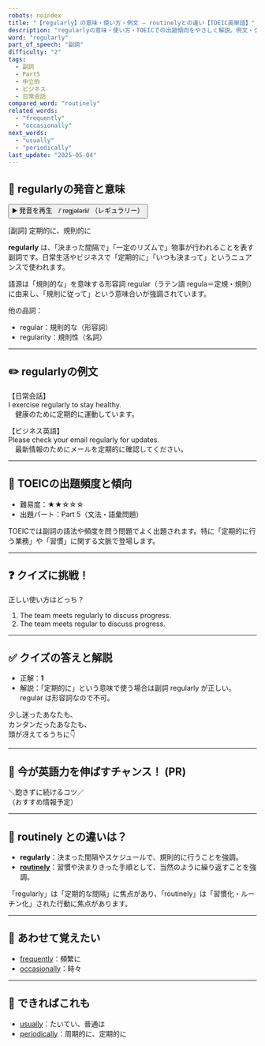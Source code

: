 ```yaml
---
robots: noindex
title: "【regularly】の意味・使い方・例文 ― routinelyとの違い【TOEIC英単語】"
description: "regularlyの意味・使い方・TOEICでの出題傾向をやさしく解説。例文・クイズ付きでroutinelyとの違いもわかりやすく学べます。"
word: "regularly"
part_of_speech: "副詞"
difficulty: "2"
tags:
  - 副詞
  - Part5
  - 中立的
  - ビジネス
  - 日常会話
compared_word: "routinely"
related_words:
  - "frequently"
  - "occasionally"
next_words:
  - "usually"
  - "periodically"
last_update: "2025-05-04"
---
```


## 🔰 regularlyの発音と意味

<button class="play-audio" onclick="playTTS('regularly')">
  <span class="play-audio-main">
    ▶️ 発音を再生　/ˈreɡjələrli/
  </span>
  <span class="play-audio-sub">
    （レギュラリー）
  </span>
</button>

[副詞] 定期的に、規則的に

**regularly** は、「決まった間隔で」「一定のリズムで」物事が行われることを表す副詞です。日常生活やビジネスで「定期的に」「いつも決まって」というニュアンスで使われます。

語源は「規則的な」を意味する形容詞 regular（ラテン語 regula＝定規・規則）に由来し、「規則に従って」という意味合いが強調されています。

他の品詞：  
- regular：規則的な（形容詞）
- regularity：規則性（名詞）

---

## ✏️ regularlyの例文

【日常会話】  
I exercise regularly to stay healthy.  
　健康のために定期的に運動しています。

【ビジネス英語】  
Please check your email regularly for updates.  
　最新情報のためにメールを定期的に確認してください。

---

## 🎯 TOEICの出題頻度と傾向

- 難易度：★★☆☆☆
- 出題パート：Part 5（文法・語彙問題）

TOEICでは副詞の語法や頻度を問う問題でよく出題されます。特に「定期的に行う業務」や「習慣」に関する文脈で登場します。

---

## ❓ クイズに挑戦！

正しい使い方はどっち？

1. The team meets regularly to discuss progress.  
2. The team meets regular to discuss progress.

---

## ✅ クイズの答えと解説

- 正解：**1**
- 解説：「定期的に」という意味で使う場合は副詞 regularly が正しい。regular は形容詞なので不可。

少し迷ったあなたも、  
カンタンだったあなたも、  
頭が冴えてるうちに👇️

---

## 🚀 今が英語力を伸ばすチャンス！ (PR)

<div class="info-center">
＼飽きずに続けるコツ／<br>  
（おすすめ情報予定）
</div>

---

## 🤔  routinely との違いは？

- **regularly**：決まった間隔やスケジュールで、規則的に行うことを強調。
- **[routinely](/word/routinely)**：習慣や決まりきった手順として、当然のように繰り返すことを強調。

「regularly」は「定期的な間隔」に焦点があり、「routinely」は「習慣化・ルーチン化」された行動に焦点があります。

---

## 🧩 あわせて覚えたい

- [frequently](/word/frequently)：頻繁に
- [occasionally](/word/occasionally)：時々

---

## 📖 できればこれも

- [usually](/word/usually)：たいてい、普通は
- [periodically](/word/periodically)：周期的に、定期的に

<!-- cvid: aid08_bid27 -->
